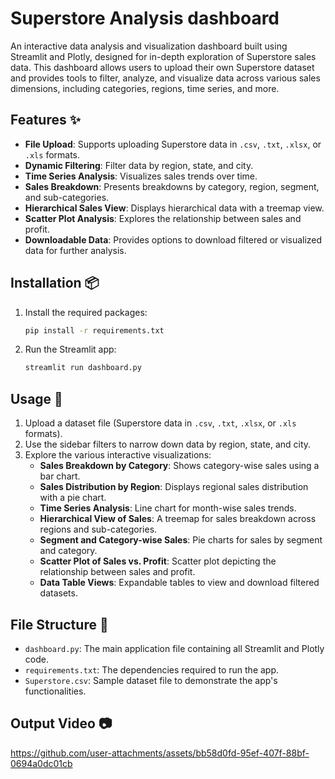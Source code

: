 # Superstore Analysis dashboard

An interactive data analysis and visualization dashboard built using Streamlit and Plotly, designed for in-depth exploration of Superstore sales data. This dashboard allows users to upload their own Superstore dataset and provides tools to filter, analyze, and visualize data across various sales dimensions, including categories, regions, time series, and more.

## Features ✨

- **File Upload**: Supports uploading Superstore data in `.csv`, `.txt`, `.xlsx`, or `.xls` formats.
- **Dynamic Filtering**: Filter data by region, state, and city.
- **Time Series Analysis**: Visualizes sales trends over time.
- **Sales Breakdown**: Presents breakdowns by category, region, segment, and sub-categories.
- **Hierarchical Sales View**: Displays hierarchical data with a treemap view.
- **Scatter Plot Analysis**: Explores the relationship between sales and profit.
- **Downloadable Data**: Provides options to download filtered or visualized data for further analysis.

## Installation 📦

1. Install the required packages:
   ```bash
   pip install -r requirements.txt
   ```
1. Run the Streamlit app:
   ```bash
   streamlit run dashboard.py
   ```

## Usage 🚀

1. Upload a dataset file (Superstore data in `.csv`, `.txt`, `.xlsx`, or `.xls` formats).
2. Use the sidebar filters to narrow down data by region, state, and city.
3. Explore the various interactive visualizations:
   - **Sales Breakdown by Category**: Shows category-wise sales using a bar chart.
   - **Sales Distribution by Region**: Displays regional sales distribution with a pie chart.
   - **Time Series Analysis**: Line chart for month-wise sales trends.
   - **Hierarchical View of Sales**: A treemap for sales breakdown across regions and sub-categories.
   - **Segment and Category-wise Sales**: Pie charts for sales by segment and category.
   - **Scatter Plot of Sales vs. Profit**: Scatter plot depicting the relationship between sales and profit.
   - **Data Table Views**: Expandable tables to view and download filtered datasets.

## File Structure 📁

- `dashboard.py`: The main application file containing all Streamlit and Plotly code.
- `requirements.txt`: The dependencies required to run the app.
- `Superstore.csv`: Sample dataset file to demonstrate the app's functionalities.

## Output Video 📷

https://github.com/user-attachments/assets/bb58d0fd-95ef-407f-88bf-0694a0dc01cb

